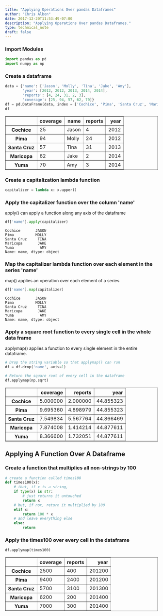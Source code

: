 ```yaml
---
title: "Applying Operations Over pandas Dataframes"
author: "Chris Albon"
date: 2017-12-20T11:53:49-07:00
description: "Applying Operations Over pandas Dataframes."
type: technical_note
draft: false
---
```

### Import Modules


```python
import pandas as pd
import numpy as np
```

### Create a dataframe


```python
data = {'name': ['Jason', 'Molly', 'Tina', 'Jake', 'Amy'], 
        'year': [2012, 2012, 2013, 2014, 2014], 
        'reports': [4, 24, 31, 2, 3],
        'coverage': [25, 94, 57, 62, 70]}
df = pd.DataFrame(data, index = ['Cochice', 'Pima', 'Santa Cruz', 'Maricopa', 'Yuma'])
df
```




<div>
<style scoped>
    .dataframe tbody tr th:only-of-type {
        vertical-align: middle;
    }

    .dataframe tbody tr th {
        vertical-align: top;
    }

    .dataframe thead th {
        text-align: right;
    }
</style>
<table border="1" class="dataframe">
  <thead>
    <tr style="text-align: right;">
      <th></th>
      <th>coverage</th>
      <th>name</th>
      <th>reports</th>
      <th>year</th>
    </tr>
  </thead>
  <tbody>
    <tr>
      <th>Cochice</th>
      <td>25</td>
      <td>Jason</td>
      <td>4</td>
      <td>2012</td>
    </tr>
    <tr>
      <th>Pima</th>
      <td>94</td>
      <td>Molly</td>
      <td>24</td>
      <td>2012</td>
    </tr>
    <tr>
      <th>Santa Cruz</th>
      <td>57</td>
      <td>Tina</td>
      <td>31</td>
      <td>2013</td>
    </tr>
    <tr>
      <th>Maricopa</th>
      <td>62</td>
      <td>Jake</td>
      <td>2</td>
      <td>2014</td>
    </tr>
    <tr>
      <th>Yuma</th>
      <td>70</td>
      <td>Amy</td>
      <td>3</td>
      <td>2014</td>
    </tr>
  </tbody>
</table>
</div>



### Create a capitalization lambda function


```python
capitalizer = lambda x: x.upper()
```

### Apply the capitalizer function over the column 'name'

apply() can apply a function along any axis of the dataframe


```python
df['name'].apply(capitalizer)
```




    Cochice       JASON
    Pima          MOLLY
    Santa Cruz     TINA
    Maricopa       JAKE
    Yuma            AMY
    Name: name, dtype: object



### Map the capitalizer lambda function over each element in the series 'name'

map() applies an operation over each element of a series


```python
df['name'].map(capitalizer)
```




    Cochice       JASON
    Pima          MOLLY
    Santa Cruz     TINA
    Maricopa       JAKE
    Yuma            AMY
    Name: name, dtype: object



### Apply a square root function to every single cell in the whole data frame

applymap() applies a function to every single element in the entire dataframe.


```python
# Drop the string variable so that applymap() can run
df = df.drop('name', axis=1)

# Return the square root of every cell in the dataframe
df.applymap(np.sqrt)
```




<div>
<style scoped>
    .dataframe tbody tr th:only-of-type {
        vertical-align: middle;
    }

    .dataframe tbody tr th {
        vertical-align: top;
    }

    .dataframe thead th {
        text-align: right;
    }
</style>
<table border="1" class="dataframe">
  <thead>
    <tr style="text-align: right;">
      <th></th>
      <th>coverage</th>
      <th>reports</th>
      <th>year</th>
    </tr>
  </thead>
  <tbody>
    <tr>
      <th>Cochice</th>
      <td>5.000000</td>
      <td>2.000000</td>
      <td>44.855323</td>
    </tr>
    <tr>
      <th>Pima</th>
      <td>9.695360</td>
      <td>4.898979</td>
      <td>44.855323</td>
    </tr>
    <tr>
      <th>Santa Cruz</th>
      <td>7.549834</td>
      <td>5.567764</td>
      <td>44.866469</td>
    </tr>
    <tr>
      <th>Maricopa</th>
      <td>7.874008</td>
      <td>1.414214</td>
      <td>44.877611</td>
    </tr>
    <tr>
      <th>Yuma</th>
      <td>8.366600</td>
      <td>1.732051</td>
      <td>44.877611</td>
    </tr>
  </tbody>
</table>
</div>



## Applying A Function Over A Dataframe

### Create a function that multiplies all non-strings by 100


```python
# create a function called times100
def times100(x):
    # that, if x is a string,
    if type(x) is str:
        # just returns it untouched
        return x
    # but, if not, return it multiplied by 100
    elif x:
        return 100 * x
    # and leave everything else
    else:
        return
```

### Apply the times100 over every cell in the dataframe


```python
df.applymap(times100)
```




<div>
<style scoped>
    .dataframe tbody tr th:only-of-type {
        vertical-align: middle;
    }

    .dataframe tbody tr th {
        vertical-align: top;
    }

    .dataframe thead th {
        text-align: right;
    }
</style>
<table border="1" class="dataframe">
  <thead>
    <tr style="text-align: right;">
      <th></th>
      <th>coverage</th>
      <th>reports</th>
      <th>year</th>
    </tr>
  </thead>
  <tbody>
    <tr>
      <th>Cochice</th>
      <td>2500</td>
      <td>400</td>
      <td>201200</td>
    </tr>
    <tr>
      <th>Pima</th>
      <td>9400</td>
      <td>2400</td>
      <td>201200</td>
    </tr>
    <tr>
      <th>Santa Cruz</th>
      <td>5700</td>
      <td>3100</td>
      <td>201300</td>
    </tr>
    <tr>
      <th>Maricopa</th>
      <td>6200</td>
      <td>200</td>
      <td>201400</td>
    </tr>
    <tr>
      <th>Yuma</th>
      <td>7000</td>
      <td>300</td>
      <td>201400</td>
    </tr>
  </tbody>
</table>
</div>


